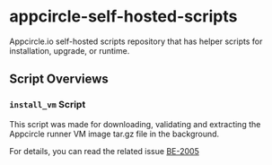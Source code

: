 # appcircle-self-hosted-scripts

Appcircle.io self-hosted scripts repository that has helper scripts for installation, upgrade, or runtime.

## Script Overviews

### `install_vm` Script

This script was made for downloading, validating and extracting the Appcircle runner VM image tar.gz file in the background.

For details, you can read the related issue [BE-2005](https://linear.app/appcircle/issue/BE-2005/runner-download-and-extract-on-background#comment-ff3a1bb3)
